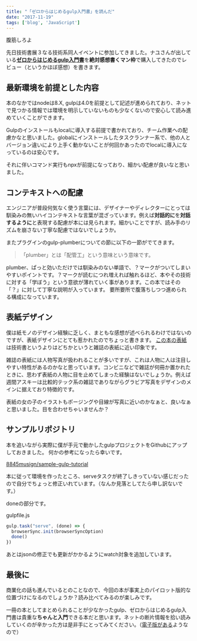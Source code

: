 ```yaml
---
title: "「ゼロからはじめるgulp入門書」を読んだ"
date: "2017-11-19"
tags: ['blog', 'JavaScript']
---
```


腹筋しろよ

先日技術書展３なる技術系同人イベントに参加してきました。ナユさんが出している[**ゼロからはじめるgulp入門書**](https://nayucolony.booth.pm/items/665533)を**絶対感想書くマン枠**で購入してきたのでレビュー（というかほぼ感想）を書きます。

## 最新環境を前提とした内容

本のなかではnodeは8.X, gulpは4.0を前提として記述が進められており、ネットで見つかる情報では環境を明示していないものも少なくないので安心して読み進めていくことができます。

Gulpのインストールもlocalに導入する前提で書かれており、チーム作業への配慮かなと思いました。globalにインストールしたタスクランナー系で、他の人とバージョン違いにより上手く動かないことが何回かあったのでlocalに導入になっているのは安心です。

それに伴いコマンド実行もnpxが前提になっており、細かい配慮が良いなと思いました。

## コンテキストへの配慮

エンジニアが普段何気なく使う言葉には、デザイナーやディレクターにとっては馴染みの無いハイコンテキストな言葉が混ざっています。例えば**対話的に**を**対話するように**と表現する配慮が本には見られます。細かいことですが、読み手のリズムを崩さない丁寧な配慮ではないでしょうか。

またプラグインのgulp-plumberについての節に以下の一節がでてきます。

> 「plumber」とは「配管工」という意味という意味です。

plumber、ぱっと効いただけでは馴染みのない単語で、？マークがついてしまいやすいポイントです。？マークが読むにつれ増えれば触れるほど、本やその技術に対する「学ぼう」という意欲が薄れていく事があります。この本ではその「？」に対して丁寧な説明が入っています。 要所要所で腹落ちしつつ進められる構成になっています。

## 表紙デザイン

僕は紙モノのデザイン経験に乏しく、まともな感想が述べられるわけではないのですが、表紙デザインにとても惹かれたのでちょっと書きます。 [この本の表紙](https://nayucolony.booth.pm/items/665533)は技術書というよりはどちかというと雑誌の表紙に近い印象です。

雑誌の表紙には人物写真が扱われることが多いですが、これは人物に人は注目しやすい特性があるのかなと思っています。コンビニなどで雑誌が何冊か置かれたときに、思わず表紙の人物に目を止めてしまった経験はないでしょうか。例えば週間アスキーは比較的テック系の雑誌でありながらグラビア写真をデザインのメインに据えており特徴的です。

表紙の女の子のイラストもポージングや目線が写真に近いのかなぁと、良いなぁと思いました。目を合わせちゃいませんか？

## サンプルリポジトリ

本を追いながら実際に僕が手元で動かしたgulpプロジェクトをGithubにアップしておきました。 何かの参考になったら幸いです。

[8845musign/sample-gulp-tutorial](https://github.com/8845musign/sample-gulp-tutorial)

本に従って環境を作ったところ、serveタスクが終了しきっていない感じだったので自分でちょっと修正いれています。（なんか見落としてたら申し訳ないです。）

doneの部分です。

gulpfile.js

```js
gulp.task("serve", (done) => {
  browserSync.init(browserSyncOption)
  done()
})

```

あとはjsonの修正でも更新がかかるようにwatch対象を追加しています。

## 最後に

商業化の話も進んでいるとのことなので、今回の本が事実上のパイロット版的な位置づけになるのでしょうか？読み比べてみるのが楽しみです。

一冊の本としてまとめられることが少なかったgulp、ゼロからはじめるgulp入門書は貴重な**ちゃんと入門**できる本だと思います。ネットの断片情報を拾い読みしていくのが辛かった方は是非手にとってみてください。（[電子版がある](https://nayucolony.booth.pm/items/665533)ようなので）
